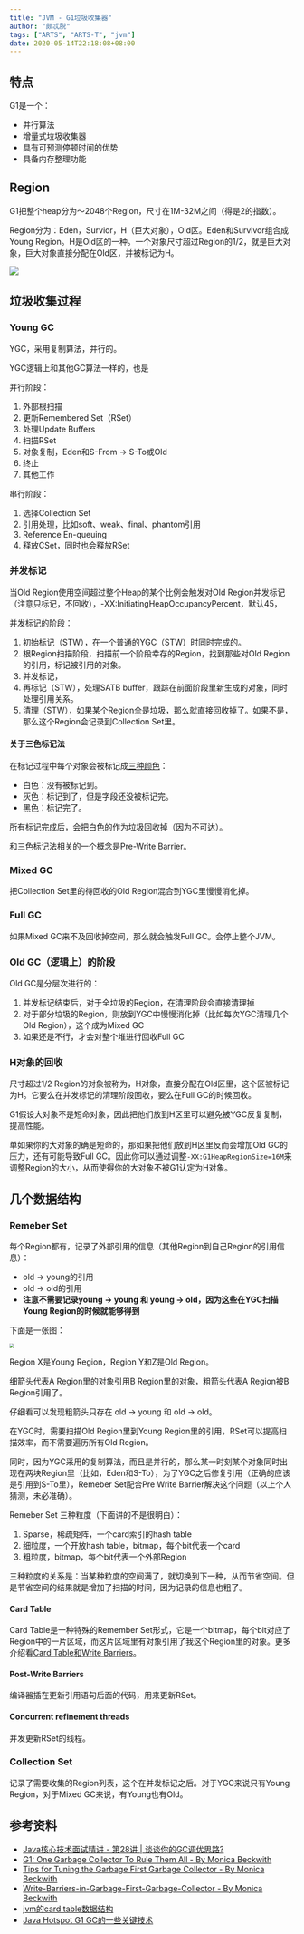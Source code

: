 ```yaml
---
title: "JVM - G1垃圾收集器"
author: "颇忒脱"
tags: ["ARTS", "ARTS-T", "jvm"]
date: 2020-05-14T22:18:08+08:00
---
```


<!--more-->

## 特点

G1是一个：

* 并行算法
* 增量式垃圾收集器
* 具有可预测停顿时间的优势
* 具备内存整理功能

## Region

G1把整个heap分为～2048个Region，尺寸在1M-32M之间（得是2的指数）。

Region分为：Eden，Survior，H（巨大对象），Old区。Eden和Survivor组合成Young Region。H是Old区的一种。一个对象尺寸超过Region的1/2，就是巨大对象，巨大对象直接分配在Old区，并被标记为H。

![](https://res.infoq.com/articles/G1-One-Garbage-Collector-To-Rule-Them-All/en/resources/fig2largeB.jpg)



## 垃圾收集过程

### Young GC

YGC，采用复制算法，并行的。

YGC逻辑上和其他GC算法一样的，也是

并行阶段：

1. 外部根扫描
2. 更新Remembered Set（RSet）
3. 处理Update Buffers
4. 扫描RSet
5. 对象复制，Eden和S-From -> S-To或Old
6. 终止
7. 其他工作

串行阶段：

1. 选择Collection Set
2. 引用处理，比如soft、weak、final、phantom引用
3. Reference En-queuing
4. 释放CSet，同时也会释放RSet

### 并发标记

当Old Region使用空间超过整个Heap的某个比例会触发对Old Region并发标记（注意只标记，不回收），-XX:InitiatingHeapOccupancyPercent，默认45，

并发标记的阶段：

1. 初始标记（STW），在一个普通的YGC（STW）时同时完成的。
2. 根Region扫描阶段，扫描前一个阶段幸存的Region，找到那些对Old Region的引用，标记被引用的对象。
3. 并发标记，
4. 再标记（STW），处理SATB buffer，跟踪在前面阶段里新生成的对象，同时处理引用关系。
5. 清理（STW），如果某个Region全是垃圾，那么就直接回收掉了。如果不是，那么这个Region会记录到Collection Set里。

#### 关于三色标记法

在标记过程中每个对象会被标记成[三种颜色](../tri-color)：

* 白色：没有被标记到。
* 灰色：标记到了，但是字段还没被标记完。
* 黑色：标记完了。

所有标记完成后，会把白色的作为垃圾回收掉（因为不可达）。

和三色标记法相关的一个概念是Pre-Write Barrier。

### Mixed GC

把Collection Set里的待回收的Old Region混合到YGC里慢慢消化掉。

### Full GC

如果Mixed GC来不及回收掉空间，那么就会触发Full GC。会停止整个JVM。

### Old GC（逻辑上）的阶段

Old GC是分层次进行的：

1. 并发标记结束后，对于全垃圾的Region，在清理阶段会直接清理掉
2. 对于部分垃圾的Region，则放到YGC中慢慢消化掉（比如每次YGC清理几个Old Region），这个成为Mixed GC
3. 如果还是不行，才会对整个堆进行回收Full GC

### H对象的回收

尺寸超过1/2 Region的对象被称为，H对象，直接分配在Old区里，这个区被标记为H。它要么在并发标记的清理阶段回收，要么在Full GC的时候回收。

G1假设大对象不是短命对象，因此把他们放到H区里可以避免被YGC反复复制，提高性能。

单如果你的大对象的确是短命的，那如果把他们放到H区里反而会增加Old GC的压力，还有可能导致Full GC。因此你可以通过调整`-XX:G1HeapRegionSize=16M`来调整Region的大小，从而使得你的大对象不被G1认定为H对象。

## 几个数据结构

### Remeber Set

每个Region都有，记录了外部引用的信息（其他Region到自己Region的引用信息）：

* old -> young的引用
* old -> old的引用
* **注意不需要记录young -> young 和 young -> old，因为这些在YGC扫描Young Region的时候就能够得到**

下面是一张图：

<img src="../card-table/card-table.png" style="zoom:50%;" />

Region X是Young Region，Region Y和Z是Old Region。

细箭头代表A Region里的对象引用B Region里的对象，粗箭头代表A Region被B Region引用了。

仔细看可以发现粗箭头只存在 old -> young 和 old -> old。



在YGC时，需要扫描Old Region里到Young Region里的引用，RSet可以提高扫描效率，而不需要遍历所有Old Region。

同时，因为YGC采用的复制算法，而且是并行的，那么某一时刻某个对象同时出现在两块Region里（比如，Eden和S-To），为了YGC之后修复引用（正确的应该是引用到S-To里），Remeber Set配合Pre Write Barrier解决这个问题（以上个人猜测，未必准确）。

Remeber Set 三种粒度（下面讲的不是很明白）：

1. Sparse，稀疏矩阵，一个card索引的hash table
2. 细粒度，一个开放hash table，bitmap，每个bit代表一个card 
3. 粗粒度，bitmap，每个bit代表一个外部Region

三种粒度的关系是：当某种粒度的空间满了，就切换到下一种，从而节省空间。但是节省空间的结果就是增加了扫描的时间，因为记录的信息也粗了。

#### Card Table

Card Table是一种特殊的Remember Set形式，它是一个bitmap，每个bit对应了Region中的一片区域，而这片区域里有对象引用了我这个Region里的对象。更多介绍看[Card Table和Write Barriers](../card-table)。

#### Post-Write Barriers

编译器插在更新引用语句后面的代码，用来更新RSet。

#### Concurrent refinement threads

并发更新RSet的线程。

### Collection Set

记录了需要收集的Region列表，这个在并发标记之后。对于YGC来说只有Young Region，对于Mixed GC来说，有Young也有Old。

## 参考资料

* [Java核心技术面试精讲 - 第28讲 | 谈谈你的GC调优思路?](https://time.geekbang.org/column/article/10651)
* [G1: One Garbage Collector To Rule Them All -  By Monica Beckwith](https://www.infoq.com/articles/G1-One-Garbage-Collector-To-Rule-Them-All/)
* [Tips for Tuning the Garbage First Garbage Collector - By Monica Beckwith](https://www.infoq.com/articles/tuning-tips-G1-GC/)
* [Write-Barriers-in-Garbage-First-Garbage-Collector - By Monica Beckwith](https://www.jfokus.se/jfokus17/preso/Write-Barriers-in-Garbage-First-Garbage-Collector.pdf)
* [jvm的card table数据结构](https://segmentfault.com/a/1190000004682407)
* [Java Hotspot G1 GC的一些关键技术](https://tech.meituan.com/2016/09/23/g1.html)

